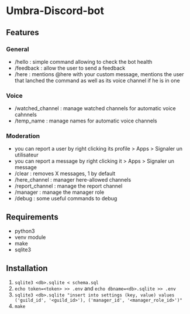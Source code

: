 # Umbra-Discord-bot

## Features

### General

- /hello : simple command allowing to check the bot health
- /feedback : allow the user to send a feedback
- /here : mentions @here with your custom message, mentions the user that lanched the command as well as its voice channel if he is in one

### Voice

- /watched_channel : manage watched channels for automatic voice cahnnels
- /temp_name : manage names for automatic voice channels

### Moderation

- you can report a user by right clicking its profile > Apps > Signaler un utilisateur
- you can report a message by right clicking it > Apps > Signaler un message
- /clear : removes X messages, 1 by default
- /here_channel : manager here-allowed channels
- /report_channel : manage the report channel
- /manager : manage the manager role
- /debug : some useful commands to debug

## Requirements

- python3
- venv module
- make
- sqlite3

## Installation

1. `sqlite3 <db>.sqlite < schema.sql`
2. `echo token=<token> >> .env` and `echo dbname=<db>.sqlite >> .env`
3. `sqlite3 <db>.sqlite "insert into settings (key, value) values ('guild_id', '<guild_id>'), ('manager_id', '<manager_role_id>')"`
4. `make`
